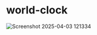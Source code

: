 # world-clock
  
![Screenshot 2025-04-03 121334](https://github.com/user-attachments/assets/c4b7f04c-43d8-4b30-8964-e8777488fda4)
